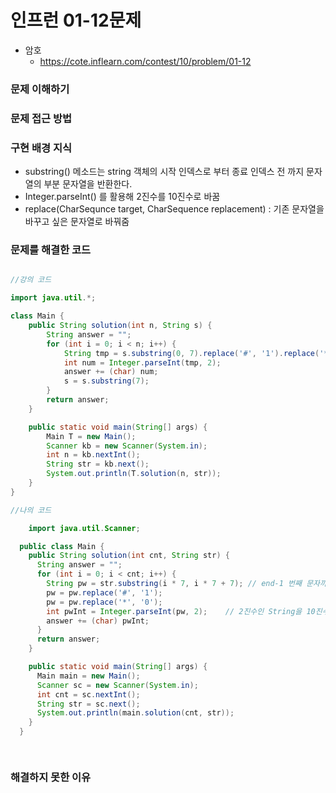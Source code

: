 # 인프런 01-12문제

- 암호
    - https://cote.inflearn.com/contest/10/problem/01-12

### 문제 이해하기

### 문제 접근 방법

### 구현 배경 지식

- substring() 메소드는 string 객체의 시작 인덱스로 부터 종료 인덱스 전 까지 문자열의 부분 문자열을 반환한다.
- Integer.parseInt() 를 활용해 2진수를 10진수로 바꿈
- replace(CharSequnce target, CharSequence replacement) : 기존 문자열을 바꾸고 싶은 문자열로 바꿔줌

### 문제를 해결한 코드

```java

//강의 코드

import java.util.*;

class Main {
    public String solution(int n, String s) {
        String answer = "";
        for (int i = 0; i < n; i++) {
            String tmp = s.substring(0, 7).replace('#', '1').replace('*', '0');
            int num = Integer.parseInt(tmp, 2);
            answer += (char) num;
            s = s.substring(7);
        }
        return answer;
    }

    public static void main(String[] args) {
        Main T = new Main();
        Scanner kb = new Scanner(System.in);
        int n = kb.nextInt();
        String str = kb.next();
        System.out.println(T.solution(n, str));
    }
}

//나의 코드

    import java.util.Scanner;

  public class Main {
    public String solution(int cnt, String str) {
      String answer = "";
      for (int i = 0; i < cnt; i++) {
        String pw = str.substring(i * 7, i * 7 + 7); // end-1 번째 문자까지 출력한다
        pw = pw.replace('#', '1');
        pw = pw.replace('*', '0');
        int pwInt = Integer.parseInt(pw, 2);    // 2진수인 String을 10진수로 나타내준다
        answer += (char) pwInt;
      }
      return answer;
    }

    public static void main(String[] args) {
      Main main = new Main();
      Scanner sc = new Scanner(System.in);
      int cnt = sc.nextInt();
      String str = sc.next();
      System.out.println(main.solution(cnt, str));
    }
  }

  


```

### 해결하지 못한 이유
